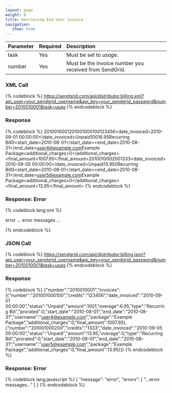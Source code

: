 ```yaml
---
layout: page
weight: 0
title: Retrieving End User Invoice
navigation:
   show: true
---
```


|Parameter|Required|Description|
|:--------|:-------|:----------|
|task|Yes|Must be set to *usage*.|
|number|Yes|Must be the invoice number you received from SendGrid.|

### XML Call

{% codeblock %} https://sendgrid.com/api/distributor.billing.xml?api_user=your_sendgrid_username&api_key=your_sendgrid_password&number=2010010001&task=usag {% endcodeblock %}

### Response

{% codeblock %} <usage><number>2010010001</number><invoices><invoice><number>201001000100</number><credits>123456</credits><date_invoiced>2010-09-01 00:00:00</date_invoiced><status>Unpaid</status><amount>1001</amount><overage>6.95</overage><type>Recurring Bill</type><prorated>0</prorated><start_date>2010-08-01</start_date><end_date>2010-08-31</end_date><username>user4@example.com</username><package>Example Package</package><additional_charges>0</additional_charges><final_amount>1007.95</final_amount></invoice><invoice><number>201001000200</number><credits>1333</credits><date_invoiced>2010-09-05 00:00:00</date_invoiced><status>Unpaid</status><amount>13.95</amount><overage>0</overage><type>Recurring Bill</type><prorated>0</prorated><start_date>2010-08-01</start_date><end_date>2010-08-31</end_date><username>user5@example.com</username><package>Example Package</package><additional_charges>0</additional_charges><final_amount>13.95</final_amount></invoice></invoices></usage> {% endcodeblock %}

### Response: Error


{% codeblock lang:xml %}
<?xml version="1.0" encoding="ISO-8859-1"?>

<result>
   <message>error</message>
   <errors>
      <error>... error messages ...</error>
   </errors>
</result>

{% endcodeblock %}


### JSON Call

{% codeblock %} https://sendgrid.com/api/distributor.billing.json?api_user=your_sendgrid_username&api_key=your_sendgrid_password&number=2010010001&task=usag {% endcodeblock %}

### Response

{% codeblock %} {"number":"2010010001","invoices": [{"number":"201001000100","credits":"123456","date_invoiced":"2010-09-01 00:00:00","status":"Unpaid","amount":1001,"overage":6.95,"type":"Recurring Bill","prorated":0,"start_date":"2010-08-01","end_date":"2010-08-31","username":"user4@example.com","package":"Example Package","additional_charges":0,"final_amount":1007.95},{"number":"201001000200","credits":"1333","date_invoiced":"2010-09-05 00:00:00","status":"Unpaid","amount":13.95,"overage":0,"type":"Recurring Bill","prorated":0,"start_date":"2010-08-01","end_date":"2010-08-31","username":"user5@example.com","package":"Example Package","additional_charges":0,"final_amount":13.95}]} {% endcodeblock %}

### Response: Error


{% codeblock lang:javascript %}
{
  "message": "error",
  "errors": [
    "...error messages..."
  ]
}
{% endcodeblock %}

